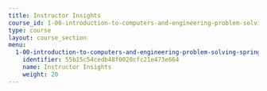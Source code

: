 ```yaml
---
title: Instructor Insights
course_id: 1-00-introduction-to-computers-and-engineering-problem-solving-spring-2012
type: course
layout: course_section
menu:
  1-00-introduction-to-computers-and-engineering-problem-solving-spring-2012:
    identifier: 55b15c54cedb48f0020cfc21e473e664
    name: Instructor Insights
    weight: 20
---
```

